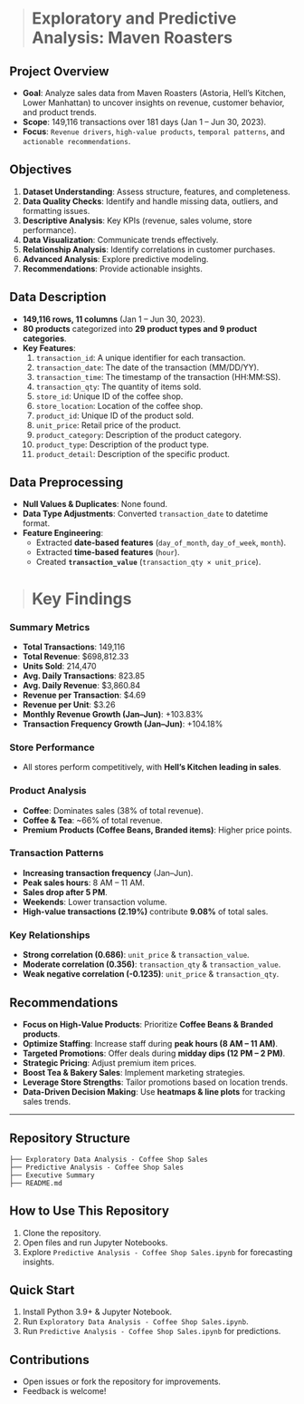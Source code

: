 > # **Exploratory and Predictive Analysis: Maven Roasters**  

## **Project Overview**  
- **Goal**: Analyze sales data from Maven Roasters (Astoria, Hell’s Kitchen, Lower Manhattan) to uncover insights on revenue, customer behavior, and product trends.  
- **Scope**: 149,116 transactions over 181 days (Jan 1 – Jun 30, 2023).  
- **Focus**: `Revenue drivers`, `high-value products`, `temporal patterns`, and `actionable recommendations`.  

## **Objectives**  
1. **Dataset Understanding**: Assess structure, features, and completeness.
2. **Data Quality Checks**: Identify and handle missing data, outliers, and formatting issues.
3. **Descriptive Analysis**: Key KPIs (revenue, sales volume, store performance).
4. **Data Visualization**: Communicate trends effectively.
5. **Relationship Analysis**: Identify correlations in customer purchases.
6. **Advanced Analysis**: Explore predictive modeling.
7. **Recommendations**: Provide actionable insights.  

## **Data Description**  
- **149,116 rows, 11 columns** (Jan 1 – Jun 30, 2023).  
- **80 products** categorized into **29 product types and 9 product categories**.  
- **Key Features**:  
  1. `transaction_id`: A unique identifier for each transaction.
  2. `transaction_date`: The date of the transaction (MM/DD/YY).
  3. `transaction_time`: The timestamp of the transaction (HH:MM:SS).
  4. `transaction_qty`: The quantity of items sold.
  5. `store_id`: Unique ID of the coffee shop.
  6. `store_location`: Location of the coffee shop.
  7. `product_id`: Unique ID of the product sold.
  8. `unit_price`: Retail price of the product.
  9. `product_category`: Description of the product category.
  10. `product_type`: Description of the product type.
  11. `product_detail`: Description of the specific product.

## **Data Preprocessing**  
- **Null Values & Duplicates**: None found.  
- **Data Type Adjustments**: Converted `transaction_date` to datetime format.  
- **Feature Engineering**:  
  - Extracted **date-based features** (`day_of_month`, `day_of_week`, `month`).  
  - Extracted **time-based features** (`hour`).  
  - Created **`transaction_value`** (`transaction_qty × unit_price`).  

> # **Key Findings**  

### **Summary Metrics**  
- **Total Transactions**: 149,116  
- **Total Revenue**: $698,812.33  
- **Units Sold**: 214,470  
- **Avg. Daily Transactions**: 823.85  
- **Avg. Daily Revenue**: $3,860.84  
- **Revenue per Transaction**: $4.69  
- **Revenue per Unit**: $3.26  
- **Monthly Revenue Growth (Jan–Jun)**: +103.83%  
- **Transaction Frequency Growth (Jan–Jun)**: +104.18%  

### **Store Performance**  
- All stores perform competitively, with **Hell’s Kitchen leading in sales**.  

### **Product Analysis**  
- **Coffee**: Dominates sales (38% of total revenue).  
- **Coffee & Tea**: ~66% of total revenue.  
- **Premium Products (Coffee Beans, Branded items)**: Higher price points.  

### **Transaction Patterns**  
- **Increasing transaction frequency** (Jan–Jun).  
- **Peak sales hours**: 8 AM – 11 AM.  
- **Sales drop after 5 PM**.  
- **Weekends**: Lower transaction volume.  
- **High-value transactions (2.19%)** contribute **9.08%** of total sales.  

### **Key Relationships**  
- **Strong correlation (0.686)**: `unit_price` & `transaction_value`.  
- **Moderate correlation (0.356)**: `transaction_qty` & `transaction_value`.  
- **Weak negative correlation (-0.1235)**: `unit_price` & `transaction_qty`.  

## **Recommendations**  
- **Focus on High-Value Products**: Prioritize **Coffee Beans & Branded products**.  
- **Optimize Staffing**: Increase staff during **peak hours (8 AM – 11 AM)**.  
- **Targeted Promotions**: Offer deals during **midday dips (12 PM – 2 PM)**.  
- **Strategic Pricing**: Adjust premium item prices.  
- **Boost Tea & Bakery Sales**: Implement marketing strategies.  
- **Leverage Store Strengths**: Tailor promotions based on location trends.  
- **Data-Driven Decision Making**: Use **heatmaps & line plots** for tracking sales trends.  
---
## **Repository Structure**  
```
├── Exploratory Data Analysis - Coffee Shop Sales
├── Predictive Analysis - Coffee Shop Sales
├── Executive Summary
├── README.md
```

## **How to Use This Repository**  
1. Clone the repository.  
2. Open files and run Jupyter Notebooks.  
3. Explore `Predictive Analysis - Coffee Shop Sales.ipynb` for forecasting insights.  

## **Quick Start**  
1. Install Python 3.9+ & Jupyter Notebook.  
2. Run `Exploratory Data Analysis - Coffee Shop Sales.ipynb`.  
3. Run `Predictive Analysis - Coffee Shop Sales.ipynb` for predictions.  

## **Contributions**  
- Open issues or fork the repository for improvements.  
- Feedback is welcome! 

